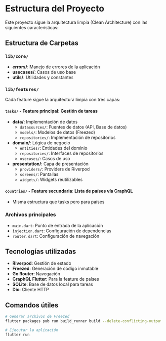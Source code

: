 # Estructura del Proyecto

Este proyecto sigue la arquitectura limpia (Clean Architecture) con las siguientes características:

## Estructura de Carpetas

### `lib/core/`
- **errors/**: Manejo de errores de la aplicación
- **usecases/**: Casos de uso base
- **utils/**: Utilidades y constantes

### `lib/features/`
Cada feature sigue la arquitectura limpia con tres capas:

#### `tasks/` - Feature principal: Gestión de tareas
- **data/**: Implementación de datos
  - `datasources/`: Fuentes de datos (API, Base de datos)
  - `models/`: Modelos de datos (Freezed)
  - `repositories/`: Implementación de repositorios
- **domain/**: Lógica de negocio
  - `entities/`: Entidades del dominio
  - `repositories/`: Interfaces de repositorios
  - `usecases/`: Casos de uso
- **presentation/**: Capa de presentación
  - `providers/`: Providers de Riverpod
  - `screens/`: Pantallas
  - `widgets/`: Widgets reutilizables

#### `countries/` - Feature secundaria: Lista de países vía GraphQL
- Misma estructura que tasks pero para países

### Archivos principales
- `main.dart`: Punto de entrada de la aplicación
- `injection.dart`: Configuración de dependencias
- `router.dart`: Configuración de navegación

## Tecnologías utilizadas
- **Riverpod**: Gestión de estado
- **Freezed**: Generación de código inmutable
- **Go Router**: Navegación
- **GraphQL Flutter**: Para la feature de países
- **SQLite**: Base de datos local para tareas
- **Dio**: Cliente HTTP

## Comandos útiles
```bash
# Generar archivos de Freezed
flutter packages pub run build_runner build --delete-conflicting-outputs

# Ejecutar la aplicación
flutter run
``` 